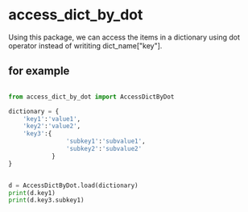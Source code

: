 # access_dict_by_dot
Using this package, we can access the items in a dictionary using dot operator instead of writiting dict_name["key"].

## for example

```python

from access_dict_by_dot import AccessDictByDot

dictionary = {
    'key1':'value1',
    'key2':'value2',
    'key3':{
                'subkey1':'subvalue1',
                'subkey2':'subvalue2'
            }
}


d = AccessDictByDot.load(dictionary)
print(d.key1)
print(d.key3.subkey1)






